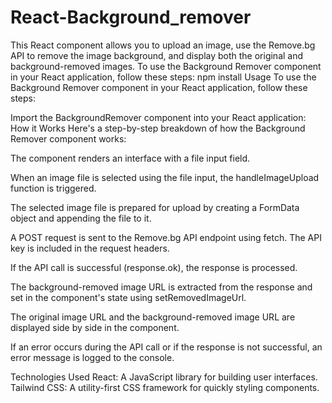 # React-Background_remover

This React component allows you to upload an image, use the Remove.bg API to remove the image background, and display both the original and background-removed images.
To use the Background Remover component in your React application, follow these steps:
npm install
Usage
To use the Background Remover component in your React application, follow these steps:

Import the BackgroundRemover component into your React application:
How it Works
Here's a step-by-step breakdown of how the Background Remover component works:

The component renders an interface with a file input field.

When an image file is selected using the file input, the handleImageUpload function is triggered.

The selected image file is prepared for upload by creating a FormData object and appending the file to it.

A POST request is sent to the Remove.bg API endpoint using fetch. The API key is included in the request headers.

If the API call is successful (response.ok), the response is processed.

The background-removed image URL is extracted from the response and set in the component's state using setRemovedImageUrl.

The original image URL and the background-removed image URL are displayed side by side in the component.

If an error occurs during the API call or if the response is not successful, an error message is logged to the console.

Technologies Used
React: A JavaScript library for building user interfaces.
Tailwind CSS: A utility-first CSS framework for quickly styling components.

